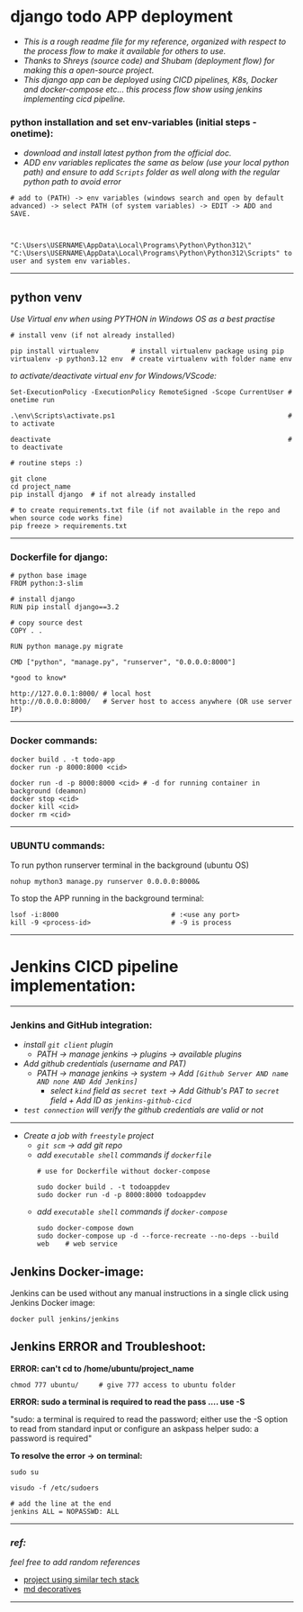 # django todo APP deployment

* *This is a rough readme file for my reference, organized with respect to the process flow to make it available for others to use.*
* *Thanks to Shreys (source code) and Shubam (deployment flow) for making this a open-source project.*
* *This django app can be deployed using CICD pipelines, K8s, Docker and docker-compose etc... this process flow show using jenkins implementing cicd pipeline.*


### python installation and set env-variables (initial steps - onetime):

- *download and install latest python from the official doc.*
- *ADD env variables replicates the same as below (use your local python path) and ensure to add `Scripts` folder as well along with the regular python path to avoid error*

```
# add to (PATH) -> env variables (windows search and open by default advanced) -> select PATH (of system variables) -> EDIT -> ADD and SAVE.



"C:\Users\USERNAME\AppData\Local\Programs\Python\Python312\"
"C:\Users\USERNAME\AppData\Local\Programs\Python\Python312\Scripts" to user and system env variables.
```

---
## python venv
*Use Virtual env when using PYTHON in Windows OS as a best practise*

```
# install venv (if not already installed)

pip install virtualenv        # install virtualenv package using pip
virtualenv -p python3.12 env  # create virtualenv with folder name env
```

*to activate/deactivate virtual env for Windows/VScode:*

```
Set-ExecutionPolicy -ExecutionPolicy RemoteSigned -Scope CurrentUser # onetime run

.\env\Scripts\activate.ps1                                           # to activate 

deactivate                                                           # to deactivate
```

```
# routine steps :)

git clone
cd project_name
pip install django  # if not already installed

# to create requirements.txt file (if not available in the repo and when source code works fine)
pip freeze > requirements.txt
```

---
### Dockerfile for django:

```
# python base image 
FROM python:3-slim

# install django
RUN pip install django==3.2

# copy source dest
COPY . . 

RUN python manage.py migrate

CMD ["python", "manage.py", "runserver", "0.0.0.0:8000"]
```

```
*good to know*

http://127.0.0.1:8000/ # local host
http://0.0.0.0:8000/   # Server host to access anywhere (OR use server IP)
```
---

### Docker commands:
```
docker build . -t todo-app
docker run -p 8000:8000 <cid>

docker run -d -p 8000:8000 <cid> # -d for running container in background (deamon)
docker stop <cid> 
docker kill <cid>
docker rm <cid>
```
___________________________________________________________________________________________________
### UBUNTU commands:

To run python runserver terminal in the background (ubuntu OS)
```
nohup mython3 manage.py runserver 0.0.0.0:8000&
```

To stop the APP running in the background terminal:

```
lsof -i:8000                            # :<use any port>
kill -9 <process-id>                    # -9 is process
```

---

# Jenkins CICD pipeline implementation:

---
### Jenkins and GitHub integration:

* *install `git client` plugin*
    - *PATH -> manage jenkins -> plugins -> available plugins*
* *Add github credentials (username and PAT)* 
    - *PATH -> manage jenkins -> system -> Add `[Github Server AND name AND none AND Add Jenkins]`*
        - *select `kind` field as `secret text` -> Add Github's PAT to `secret` field + Add ID as `jenkins-github-cicd`*
* *`test connection` will verify the github credentials are valid or not*
---
* *Create a job with `freestyle` project*
    - *`git scm` -> add git repo*
    - *add `executable shell` commands if `dockerfile`*
        ```
        # use for Dockerfile without docker-compose

        sudo docker build . -t todoappdev
        sudo docker run -d -p 8000:8000 todoappdev
        ```    
    - *add `executable shell` commands if `docker-compose`*
        ```
        sudo docker-compose down
        sudo docker-compose up -d --force-recreate --no-deps --build web    # web service
        ```

## Jenkins Docker-image:

Jenkins can be used without any manual instructions in a single click using Jenkins Docker image:
```
docker pull jenkins/jenkins
```

## Jenkins ERROR and Troubleshoot:

**ERROR: can't cd to /home/ubuntu/project_name**
``` 
chmod 777 ubuntu/     # give 777 access to ubuntu folder 
```

**ERROR: sudo a terminal is required to read the pass .... use -S**


"sudo: a terminal is required to read the password; either use the -S option to read from standard input or configure an askpass helper
sudo: a password is required"


**To resolve the error → on terminal:**

``` 
sudo su

visudo -f /etc/sudoers

# add the line at the end
jenkins ALL = NOPASSWD: ALL

```
---


### *ref:*
*feel free to add random references*

- [project using similar tech stack](https://medium.com/@priyanka_kale/project-a8d164dbd5)
- [md decoratives](https://www.markdownguide.org/cheat-sheet/)

***